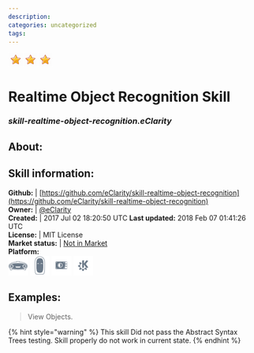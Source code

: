 ```yaml
--- 
description: 
categories: uncategorized   
tags:   
---
```


![](../.gitbook/assets/star.png)![](../.gitbook/assets/star.png)![](../.gitbook/assets/star.png)  
# Realtime Object Recognition Skill  
### _skill-realtime-object-recognition.eClarity_  
## About:  


## Skill information:  
**Github:** | [https://github.com/eClarity/skill-realtime-object-recognition](https://github.com/eClarity/skill-realtime-object-recognition)  
**Owner:** | [@eClarity](https://github.com/eClarity)  
**Created:** | 2017 Jul 02 18:20:50 UTC  **Last updated:** 2018 Feb 07 01:41:26 UTC  
**License:** | MIT License  
**Market status:** | [Not in Market](https://market.mycroft.ai/skill/)  
**Platform:**  
 ![](../.gitbook/assets/mark-1-icon.png)  ![](../.gitbook/assets/mark-2-icon.png)  ![](../.gitbook/assets/picroft-icon.png)  ![](../.gitbook/assets/kde.png)   
## Examples:  
> View Objects.  
  
{% hint style="warning" %}
This skill Did not pass the Abstract Syntax Trees testing. Skill properly do not work in current state.
{% endhint %}
